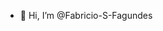 - 👋 Hi, I’m @Fabricio-S-Fagundes 
<!---
Fabricio-S-Fagundes/Fabricio-S-Fagundes is a ✨ special ✨ repository because its `README.md` (this file) appears on your GitHub profile.
You can click the Preview link to take a look at your changes.
--->
